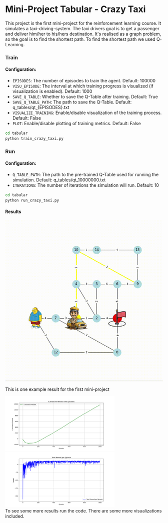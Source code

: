 # Mini-Project Tabular - Crazy Taxi
This project is the first mini-project for the reinforcement learning course. It simulates a taxi-driving-system. The taxi drivers goal is to get a passenger and deliver him/her to his/hers destination. It's realised as a graph problem, so the goal is to find the shortest path. To find the shortest path we used Q-Learning. 

### Train

#### Configuration:
- `EPISODES`: The number of episodes to train the agent. Default: 100000
- `VISU_EPISODE`: The interval at which training progress is visualized (if visualization is enabled). Default: 1000
- `SAVE_Q_TABLE`: Whether to save the Q-Table after training. Default: True
- `SAVE_Q_TABLE_PATH`: The path to save the Q-Table. Default: q_tables/qt_{EPISODES}.txt
- `VISUALIZE_TRAINING`: Enable/disable visualization of the training process. Default: False
- `PLOT`: Enable/disable plotting of training metrics. Default: False

```bash
cd tabular
python train_crazy_taxi.py
```

### Run
#### Configuration:
- `Q_TABLE_PATH`: The path to the pre-trained Q-Table used for running the simulation. Default: q_tables/qt_10000000.txt
- `ITERATIONS`: The number of iterations the simulation will run. Default: 10

```bash
cd tabular
python run_crazy_taxi.py
```

#### Results
![crazy taxi](assets/crazy_taxi.gif)

This is one example result for the first mini-project
<div>
    <img src="/tabular/plots/cumulative_reward_plot.png" alt="First Result" width="350">
    <img src="/tabular/plots/total_reward_plot.png" alt="First Result" width="350">
</div>
To see some more results run the code. There are some more visualizations included.